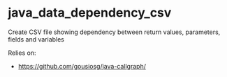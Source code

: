 # java_data_dependency_csv
Create CSV file showing dependency between return values, parameters, fields and variables

Relies on:
* https://github.com/gousiosg/java-callgraph/
